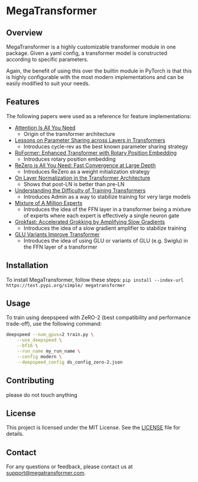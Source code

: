# MegaTransformer

## Overview
MegaTransformer is a highly customizable transformer module in one package. Given a yaml config, a transformer model is constructed according to specific parameters.

Again, the benefit of using this over the builtin module in PyTorch is that this is highly configurable with the most modern implementations and can be easily modified to suit your needs.

## Features
The following papers were used as a reference for feature implementations:

* [Attention Is All You Need](https://arxiv.org/abs/1706.03762)
    * Origin of the transformer architecture
* [Lessons on Parameter Sharing across Layers in Transformers](https://arxiv.org/abs/2104.06022)
    * Introduces cycle-rev as the best known parameter sharing strategy
* [RoFormer: Enhanced Transformer with Rotary Position Embedding](https://arxiv.org/abs/2104.09864)
    * Introduces rotary position embedding
* [ReZero is All You Need: Fast Convergence at Large Depth](https://arxiv.org/abs/2003.04887)
    * Introduces ReZero as a weight initialization strategy
* [On Layer Normalization in the Transformer Architecture](https://arxiv.org/abs/2002.04745)
    * Shows that post-LN is better than pre-LN
* [Understanding the Difficulty of Training Transformers](https://arxiv.org/abs/2004.08249)
    * Introduces Admin as a way to stabilize training for very large models
* [Mixture of A Million Experts](https://arxiv.org/abs/2407.04153)
    * Introduces the idea of the FFN layer in a transformer being a mixture of experts where each expert is effectively a single neuron gate
* [Grokfast: Accelerated Grokking by Amplifying Slow Gradients](https://arxiv.org/abs/2405.20233)
    * Introduces the idea of a slow gradient amplifier to stabilize training
* [GLU Variants Improve Transformer](https://arxiv.org/abs/2002.05202v1)
    * Introduces the idea of using GLU or variants of GLU (e.g. Swiglu) in the FFN layer of a transformer

## Installation
To install MegaTransformer, follow these steps:
`pip install --index-url https://test.pypi.org/simple/ megatransformer`

## Usage
To train using deepspeed with ZeRO-2 (best compatibility and performance trade-off), use the following command:
```bash
deepspeed --num_gpus=2 train.py \
    --use_deepspeed \
    --bf16 \
    --run_name my_run_name \
    --config modern \
    --deepspeed_config ds_config_zero-2.json
```

## Contributing
please do not touch anything

## License
This project is licensed under the MIT License. See the [LICENSE](LICENSE) file for details.

## Contact
For any questions or feedback, please contact us at support@megatransformer.com.
